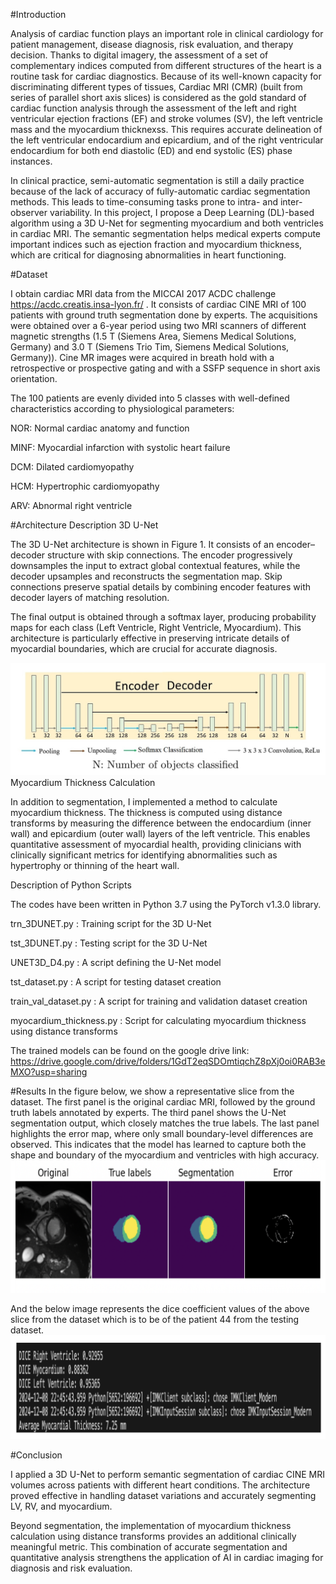 #Introduction

Analysis of cardiac function plays an important role in clinical cardiology for patient management, disease diagnosis, risk evaluation, and therapy decision. Thanks to digital imagery, the assessment of a set of complementary indices computed from different structures of the heart is a routine task for cardiac diagnostics. Because of its well-known capacity for discriminating different types of tissues, Cardiac MRI (CMR) (built from series of parallel short axis slices) is considered as the gold standard of cardiac function analysis through the assessment of the left and right ventricular ejection fractions (EF) and stroke volumes (SV), the left ventricle mass and the myocardium thicknexss. This requires accurate delineation of the left ventricular endocardium and epicardium, and of the right ventricular endocardium for both end diastolic (ED) and end systolic (ES) phase instances.

In clinical practice, semi-automatic segmentation is still a daily practice because of the lack of accuracy of fully-automatic cardiac segmentation methods. This leads to time-consuming tasks prone to intra- and inter-observer variability. In this project, I propose a Deep Learning (DL)-based algorithm using a 3D U-Net for segmenting myocardium and both ventricles in cardiac MRI. The semantic segmentation helps medical experts compute important indices such as ejection fraction and myocardium thickness, which are critical for diagnosing abnormalities in heart functioning.

#Dataset

I obtain cardiac MRI data from the MICCAI 2017 ACDC challenge https://acdc.creatis.insa-lyon.fr/
. It consists of cardiac CINE MRI of 100 patients with ground truth segmentation done by experts. The acquisitions were obtained over a 6-year period using two MRI scanners of different magnetic strengths (1.5 T (Siemens Area, Siemens Medical Solutions, Germany) and 3.0 T (Siemens Trio Tim, Siemens Medical Solutions, Germany)). Cine MR images were acquired in breath hold with a retrospective or prospective gating and with a SSFP sequence in short axis orientation.

The 100 patients are evenly divided into 5 classes with well-defined characteristics according to physiological parameters:

NOR: Normal cardiac anatomy and function

MINF: Myocardial infarction with systolic heart failure

DCM: Dilated cardiomyopathy

HCM: Hypertrophic cardiomyopathy

ARV: Abnormal right ventricle

#Architecture Description
3D U-Net

The 3D U-Net architecture is shown in Figure 1. It consists of an encoder–decoder structure with skip connections. The encoder progressively downsamples the input to extract global contextual features, while the decoder upsamples and reconstructs the segmentation map. Skip connections preserve spatial details by combining encoder features with decoder layers of matching resolution.

The final output is obtained through a softmax layer, producing probability maps for each class (Left Ventricle, Right Ventricle, Myocardium). This architecture is particularly effective in preserving intricate details of myocardial boundaries, which are crucial for accurate diagnosis.

<img src="3DUNET.jpg" title="3D U-Net Architecture">
Myocardium Thickness Calculation

In addition to segmentation, I implemented a method to calculate myocardium thickness. The thickness is computed using distance transforms by measuring the difference between the endocardium (inner wall) and epicardium (outer wall) layers of the left ventricle. This enables quantitative assessment of myocardial health, providing clinicians with clinically significant metrics for identifying abnormalities such as hypertrophy or thinning of the heart wall.

Description of Python Scripts

The codes have been written in Python 3.7 using the PyTorch v1.3.0 library.

trn_3DUNET.py : Training script for the 3D U-Net

tst_3DUNET.py : Testing script for the 3D U-Net

UNET3D_D4.py : A script defining the U-Net model

tst_dataset.py : A script for testing dataset creation

train_val_dataset.py : A script for training and validation dataset creation

myocardium_thickness.py : Script for calculating myocardium thickness using distance transforms

The trained models can be found on the google drive link: https://drive.google.com/drive/folders/1GdT2eqSDOmtiqchZ8pXj0oi0RAB3eMXO?usp=sharing

#Results
In the figure below, we show a representative slice from the dataset. The first panel is the original cardiac MRI, followed by the ground truth labels annotated by experts. The third panel shows the U-Net segmentation output, which closely matches the true labels. The last panel highlights the error map, where only small boundary-level differences are observed. This indicates that the model has learned to capture both the shape and boundary of the myocardium and ventricles with high accuracy.
<img src="output.png" title="Result- Normal Patient">


And the below image represents the dice coefficient values of the above slice from the dataset which is to be of the patient 44 from the testing dataset.
<img src="values.png" title="Dice- Coefficeint values">






#Conclusion

I applied a 3D U-Net to perform semantic segmentation of cardiac CINE MRI volumes across patients with different heart conditions. The architecture proved effective in handling dataset variations and accurately segmenting LV, RV, and myocardium.

Beyond segmentation, the implementation of myocardium thickness calculation using distance transforms provides an additional clinically meaningful metric. This combination of accurate segmentation and quantitative analysis strengthens the application of AI in cardiac imaging for diagnosis and risk evaluation.

